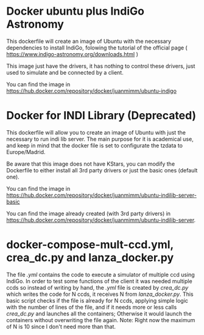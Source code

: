 # Docker ubuntu plus IndiGo Astronomy

This dockerfile will create an image of Ubuntu with the necessary dependencies to install IndiGo, folowing the tutorial of the official page ( https://www.indigo-astronomy.org/downloads.html )

This image just have the drivers, it has nothing to control these drivers, just used to simulate and be connected by a client.

You can find the image in https://hub.docker.com/repository/docker/juanmimm/ubuntu-indigo

# Docker for INDI Library (Deprecated)

This dockerfile will allow you to create an image of Ubuntu with just the necessary to run indi lib server.
The main purpose for it is academical use, and keep in mind that the docker file is set to configurate the tzdata to Europe/Madrid.

Be aware that this image does not have KStars, you can modify the Dockerfile to either install all 3rd party drivers or just the basic ones (default one).

You can find the image in https://hub.docker.com/repository/docker/juanmimm/ubuntu-indilib-server-basic

You can find the image already created (with 3rd party drivers) in https://hub.docker.com/repository/docker/juanmimm/ubuntu-indilib-server.

# docker-compose-mult-ccd.yml, crea_dc.py and lanza_docker.py

The file _.yml_ contains the code to execute a simulator of multiple ccd using IndiGo. In order to test some functions of the client it was needed multiple ccds so instead of writing by hand, the _.yml_ file is created by _crea\_dc.py_ which writes the code for N ccds, it receives N from _lanza\_docker.py_. This basic script checks if the file is already for N ccds, applying simple logic with the number of lines of the file, and if it needs more or less calls _crea\_dc.py_ and launches all the containers; Otherwise it would launch the containers without overwriting the file again.
Note: Right now the maximum of N is 10 since I don't need more than that.